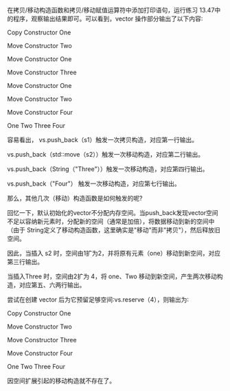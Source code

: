 在拷贝/移动构造函数和拷贝/移动赋值运算符中添加打印语句，运行练习 13.47中的程序，观察输出结果即可。可以看到，vector 操作部分输出了以下内容∶

Copy Constructor One 

Move Constructor Two 

Move Constructor One 

Move Constructor Three 

Move Constructor One

Move Constructor Two 

Move Constructor Four 

One Two Three Four

容易看出，
vs.push_back（s1）触发一次拷贝构造，对应第一行输出。

vs.push_back（std∶∶move（s2））触发一次移动构造，对应第二行输出。 

vs.push_back（String（"Three"））触发一次移动构造，对应第四行输出。 

vs.push_back（"Four"） 触发一次移动构造，对应第七行输出。

那么，其他几次（移动）构造函数是如何触发的呢?

回忆一下，默认初始化的vector不分配内存空间。当push_back发现vector空间不足以容纳新元素时，分配新的空间（通常是加倍），将数据移动到新的空间中（由于 String定义了移动构造函数，这里确实是"移动"而非"拷贝"），然后释放旧空间。

因此，当插入 s2 时，空间由1扩为2，并将原有元素（one）移动到新空间，对应第三行输出。

当插入Three 时，空间由2扩为 4，将 one、Two 移动到新空间，产生两次移动构造，对应第五、六两行输出。

尝试在创建 vector 后为它预留足够空间∶vs.reserve（4），则输出为∶ 

Copy Constructor One 

Move Constructor Two 

Move Constructor Three 

Move Constructor Four 

One Two Three Four

因空间扩展引起的移动构造就不存在了。